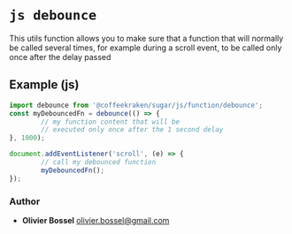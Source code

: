 


<!-- @namespace    sugar.js.function -->

# ```js debounce ```


This utils function allows you to make sure that a function that will normally be called
several times, for example during a scroll event, to be called only once after
the delay passed



## Example (js)

```js
import debounce from '@coffeekraken/sugar/js/function/debounce';
const myDebouncedFn = debounce(() => {
		// my function content that will be
		// executed only once after the 1 second delay
}, 1000);

document.addEventListener('scroll', (e) => {
		// call my debounced function
		myDebouncedFn();
});
```


### Author
- **Olivier Bossel** <a href="mailto:olivier.bossel@gmail.com">olivier.bossel@gmail.com</a> 



